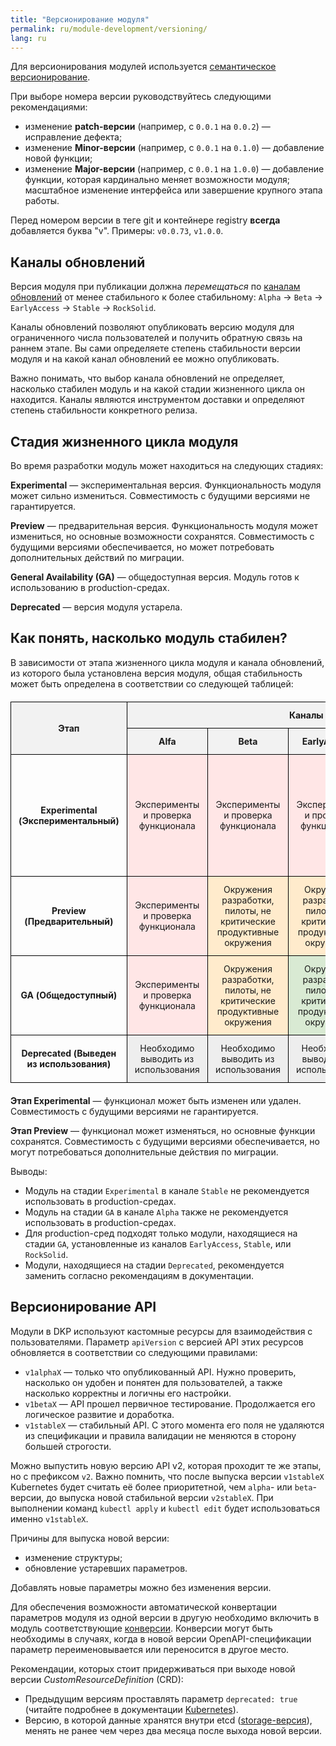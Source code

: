 ```yaml
---
title: "Версионирование модуля"
permalink: ru/module-development/versioning/
lang: ru
---
```


Для версионирования модулей используется [семантическое версионирование](https://semver.org/lang/ru/).

При выборе номера версии руководствуйтесь следующими рекомендациями:
- изменение **patch-версии** (например, c `0.0.1` на `0.0.2`) — исправление дефекта;
- изменение **Minor-версии** (например, c `0.0.1` на `0.1.0`) — добавление новой функции;
- изменение **Major-версии** (например, c `0.0.1` на `1.0.0`) — добавление функции, которая кардинально меняет возможности модуля; масштабное изменение интерфейса или завершение крупного этапа работы.

Перед номером версии в теге git и контейнере registry **всегда** добавляется буква "v". Примеры: `v0.0.73`, `v1.0.0`.

## Каналы обновлений

Версия модуля при публикации должна *перемещаться* по [каналам обновлений](../../deckhouse-release-channels.html) от менее стабильного к более стабильному: `Alpha` -> `Beta` -> `EarlyAccess` -> `Stable` -> `RockSolid`.

Каналы обновлений позволяют опубликовать версию модуля для ограниченного числа пользователей и получить обратную связь на раннем этапе. Вы сами определяете степень стабильности версии модуля и на какой канал обновлений ее можно опубликовать.

Важно понимать, что выбор канала обновлений не определяет, насколько стабилен модуль и на какой стадии жизненного цикла он находится. Каналы являются инструментом доставки и определяют степень стабильности конкретного релиза.

## Стадия жизненного цикла модуля

Во время разработки модуль может находиться на следующих стадиях:

**Experimental** — экспериментальная версия. Функциональность модуля может сильно измениться. Совместимость с будущими версиями не гарантируется.

**Preview** — предварительная версия. Функциональность модуля может измениться, но основные возможности сохранятся. Совместимость с будущими версиями обеспечивается, но может потребовать дополнительных действий по миграции.

**General Availability (GA)** — общедоступная версия. Модуль готов к использованию в production-средах.

**Deprecated** — версия модуля устарела.

## Как понять, насколько модуль стабилен?

В зависимости от этапа жизненного цикла модуля и канала обновлений, из которого была установлена версия модуля, общая стабильность может быть определена в соответствии со следующей таблицей:

<html lang="ru">
<head>
    <meta charset="UTF-8">
    <meta name="viewport" content="width=device-width, initial-scale=1.0">
    <title>Стадии модулей</title>
    <style>
        table {
            width: 100%;
            border-collapse: collapse;
            margin: 20px 0;
            font-size: 1em;
            text-align: left;
        }
        th, td {
            padding: 12px;
            border: 1px solid #000;
            text-align: center;
        }
        th {
            background-color: #f2f2f2;
            text-align: center;
        }
        .header-row {
            background-color: #e0e0e0;
            font-weight: bold;
        }
        .sub-header {
            background-color: #f9f9f9;
        }
        .pink {
            background-color: #ffe6e6;
        }
        .light-pink {
            background-color: #ffe0e0;
        }
        .yellow {
            background-color: #ffebcc;
        }
        .light-yellow {
            background-color: #fff2cc;
        }
        .green {
            background-color: #d9ead3;
        }
        .grey {
            background-color: #eeeeee;
        }
        .medium-green {
            background-color: #89AC76;
        }
        .dark-green {
            background-color: #44944A;
        }
    </style>
</head>
<body>

<table>
    <thead>
        <tr class="header-row">
            <th rowspan="2">Этап</th>
            <th colspan="5" style="text-align:center;">Каналы обновлений</th>
        </tr>
        <tr class="sub-header">
            <th>Alfa</th>
            <th>Beta</th>
            <th>EarlyAccess</th>
            <th>Stable</th>
            <th>RockSolid</th>
        </tr>
    </thead>
    <tbody>
        <tr>
            <td><strong>Experimental (Экспериментальный)</strong></td>
            <td class="pink">Эксперименты и проверка функционала</td>
            <td class="pink">Эксперименты и проверка функционала</td>
            <td class="pink">Эксперименты и проверка функционала</td>
            <td class="yellow">Эксперименты и проверка функционала. Точечное использование в окружениях, приравненных к продуктивным опытными пользователями</td>
            <td class="yellow">Эксперименты и проверка функционала. Точечное использование в окружениях, приравненных к продуктивным опытными пользователями</td>
        </tr>
        <tr>
            <td><strong>Preview (Предварительный)</strong></td>
            <td class="pink">Эксперименты и проверка функционала</td>
            <td class="yellow">Окружения разработки, пилоты, не критические продуктивные окружения</td>
            <td class="yellow">Окружения разработки, пилоты, не критические продуктивные окружения</td>
            <td class="green">Продуктивные окружения и приравненные к ним</td>
            <td class="green">Продуктивные окружения и приравненные к ним</td>
        </tr>
        <tr>
            <td><strong>GA (Общедоступный)</strong></td>
            <td class="pink">Эксперименты и проверка функционала</td>
            <td class="yellow">Окружения разработки, пилоты, не критические продуктивные окружения</td>
            <td class="green">Окружения разработки, пилоты, не критические продуктивные окружения</td>
            <td class="medium-green">Продуктивные окружения и приравненные к ним</td>
            <td class="dark-green">Критические продуктивные окружения и приравненные к ним</td>
        </tr>
        <tr>
            <td><strong>Deprecated (Выведен из использования)</strong></td>
            <td class="grey">Необходимо выводить из использования</td>
            <td class="grey">Необходимо выводить из использования</td>
            <td class="grey">Необходимо выводить из использования</td>
            <td class="grey">Необходимо выводить из использования</td>
            <td class="grey">Необходимо выводить из использования</td>
        </tr>
    </tbody>
</table>

</body>
</html>

**Этап Experimental** — функционал может быть изменен или удален. Совместимость с будущими версиями не гарантируется.

**Этап Preview** — функционал может изменяться, но основные функции сохранятся. Совместимость с будущими версиями обеспечивается, но могут потребоваться дополнительные действия по миграции.

Выводы:
- Модуль на стадии `Experimental` в канале `Stable` не рекомендуется использовать в production-средах.
- Модуль на стадии `GA` в канале `Alpha` также не рекомендуется использовать в production-средах.
- Для production-сред подходят только модули, находящиеся на стадии `GA`, установленные из каналов `EarlyAccess`, `Stable`, или `RockSolid`.
- Модули, находящиеся на стадии `Deprecated`, рекомендуется заменить согласно рекомендациям в документации.

<!--
## Стадии отдельных возможностей модуля @TODO

Ресурс *ModuleConfig* позволяет управлять дополнительными возможностями модуля. Эти опции могут быть помечены как `Experimental`, `Preview`, `GA` или `Deprecated` в параметре `x-feature-stage` в схеме OpenAPI `x-feature-stage: Experimental|Preview|GA|Deprecated` (значение по умолчанию — `GA`).

При включении функций на стадии, отличной от `GA`, выдается предупреждение.

В настройках Deckhouse Kubernetes Platform (DKP) можно задать глобальные правила, определяющие, какие функции и на каком этапе могут быть включены в кластере. Это помогает предотвратить случайное использование Experimental-функций в рабочих средах.
-->

## Версионирование API

Модули в DKP используют кастомные ресурсы для взаимодействия с пользователями. Параметр `apiVersion` с версией API этих ресурсов обновляется в соответствии со следующими правилами:

- `v1alphaX` — только что опубликованный API. Нужно проверить, насколько он удобен и понятен для пользователей, а также насколько корректны и логичны его настройки.
- `v1betaX` — API прошел первичное тестирование. Продолжается его логическое развитие и доработка.
- `v1stableX` — стабильный API. С этого момента его поля не удаляются из спецификации и правила валидации не меняются в сторону большей строгости.

Можно выпустить новую версию API v2, которая проходит те же этапы, но с префиксом `v2`. Важно помнить, что после выпуска версии `v1stableX` Kubernetes будет считать её более приоритетной, чем `alpha`- или `beta`-версии, до выпуска новой стабильной версии `v2stableX`. При выполнении команд `kubectl apply` и `kubectl edit` будет использоваться именно `v1stableX`.

Причины для выпуска новой версии:
* изменение структуры;
* обновление устаревших параметров.

Добавлять новые параметры можно без изменения версии.

Для обеспечения возможности автоматической конвертации параметров модуля из одной версии в другую необходимо включить в модуль соответствующие [конверсии](../structure/#conversions). Конверсии могут быть необходимы в случаях, когда в новой версии OpenAPI-спецификации параметр переименовывается или переносится в другое место.

Рекомендации, которых стоит придерживаться при выходе новой версии *CustomResourceDefinition* (CRD):
* Предыдущим версиям проставлять параметр `deprecated: true` (читайте подробнее в документации [Kubernetes](https://kubernetes.io/docs/tasks/extend-kubernetes/custom-resources/custom-resource-definition-versioning/#version-deprecation)).
* Версию, в которой данные хранятся внутри etcd ([storage-версия](https://kubernetes.io/docs/tasks/extend-kubernetes/custom-resources/custom-resource-definition-versioning/#upgrade-existing-objects-to-a-new-stored-version)), менять не ранее чем через два месяца после выхода новой версии.
